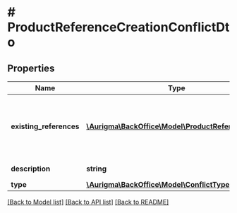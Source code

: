 # # ProductReferenceCreationConflictDto

## Properties

Name | Type | Description | Notes
------------ | ------------- | ------------- | -------------
**existing_references** | [**\Aurigma\BackOffice\Model\ProductReferenceInfo[]**](ProductReferenceInfo.md) | List of storefront product references, which are already exist. | [optional]
**description** | **string** | Problem description. | [optional]
**type** | [**\Aurigma\BackOffice\Model\ConflictType**](ConflictType.md) |  | [optional]

[[Back to Model list]](../../README.md#models) [[Back to API list]](../../README.md#endpoints) [[Back to README]](../../README.md)
